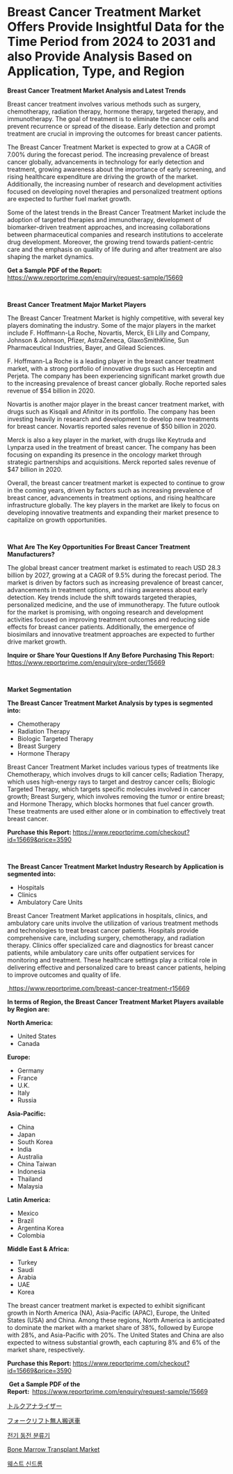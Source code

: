 <p><h1>Breast Cancer Treatment Market Offers Provide Insightful Data for the Time Period from 2024 to 2031 and also Provide Analysis Based on Application, Type, and Region</h1></p><p><strong>Breast Cancer Treatment Market Analysis and Latest Trends</strong></p>
<p><p>Breast cancer treatment involves various methods such as surgery, chemotherapy, radiation therapy, hormone therapy, targeted therapy, and immunotherapy. The goal of treatment is to eliminate the cancer cells and prevent recurrence or spread of the disease. Early detection and prompt treatment are crucial in improving the outcomes for breast cancer patients.</p><p>The Breast Cancer Treatment Market is expected to grow at a CAGR of 7.00% during the forecast period. The increasing prevalence of breast cancer globally, advancements in technology for early detection and treatment, growing awareness about the importance of early screening, and rising healthcare expenditure are driving the growth of the market. Additionally, the increasing number of research and development activities focused on developing novel therapies and personalized treatment options are expected to further fuel market growth.</p><p>Some of the latest trends in the Breast Cancer Treatment Market include the adoption of targeted therapies and immunotherapy, development of biomarker-driven treatment approaches, and increasing collaborations between pharmaceutical companies and research institutions to accelerate drug development. Moreover, the growing trend towards patient-centric care and the emphasis on quality of life during and after treatment are also shaping the market dynamics.</p></p>
<p><strong>Get a Sample PDF of the Report:&nbsp;</strong> <a href="https://www.reportprime.com/enquiry/request-sample/15669">https://www.reportprime.com/enquiry/request-sample/15669</a></p>
<p>&nbsp;</p>
<p><strong>Breast Cancer Treatment Major Market Players</strong></p>
<p><p>The Breast Cancer Treatment Market is highly competitive, with several key players dominating the industry. Some of the major players in the market include F. Hoffmann-La Roche, Novartis, Merck, Eli Lilly and Company, Johnson & Johnson, Pfizer, AstraZeneca, GlaxoSmithKline, Sun Pharmaceutical Industries, Bayer, and Gilead Sciences.</p><p>F. Hoffmann-La Roche is a leading player in the breast cancer treatment market, with a strong portfolio of innovative drugs such as Herceptin and Perjeta. The company has been experiencing significant market growth due to the increasing prevalence of breast cancer globally. Roche reported sales revenue of $54 billion in 2020.</p><p>Novartis is another major player in the breast cancer treatment market, with drugs such as Kisqali and Afinitor in its portfolio. The company has been investing heavily in research and development to develop new treatments for breast cancer. Novartis reported sales revenue of $50 billion in 2020.</p><p>Merck is also a key player in the market, with drugs like Keytruda and Lynparza used in the treatment of breast cancer. The company has been focusing on expanding its presence in the oncology market through strategic partnerships and acquisitions. Merck reported sales revenue of $47 billion in 2020.</p><p>Overall, the breast cancer treatment market is expected to continue to grow in the coming years, driven by factors such as increasing prevalence of breast cancer, advancements in treatment options, and rising healthcare infrastructure globally. The key players in the market are likely to focus on developing innovative treatments and expanding their market presence to capitalize on growth opportunities.</p></p>
<p>&nbsp;</p>
<p><strong>What Are The Key Opportunities For Breast Cancer Treatment Manufacturers?</strong></p>
<p><p>The global breast cancer treatment market is estimated to reach USD 28.3 billion by 2027, growing at a CAGR of 9.5% during the forecast period. The market is driven by factors such as increasing prevalence of breast cancer, advancements in treatment options, and rising awareness about early detection. Key trends include the shift towards targeted therapies, personalized medicine, and the use of immunotherapy. The future outlook for the market is promising, with ongoing research and development activities focused on improving treatment outcomes and reducing side effects for breast cancer patients. Additionally, the emergence of biosimilars and innovative treatment approaches are expected to further drive market growth.</p></p>
<p><strong>Inquire or Share Your Questions If Any Before Purchasing This Report:</strong> <a href="https://www.reportprime.com/enquiry/pre-order/15669">https://www.reportprime.com/enquiry/pre-order/15669</a></p>
<p>&nbsp;</p>
<p><strong>Market Segmentation</strong></p>
<p><strong>The Breast Cancer Treatment Market Analysis by types is segmented into:</strong></p>
<p><ul><li>Chemotherapy</li><li>Radiation Therapy</li><li>Biologic Targeted Therapy</li><li>Breast Surgery</li><li>Hormone Therapy</li></ul></p>
<p><p>Breast Cancer Treatment Market includes various types of treatments like Chemotherapy, which involves drugs to kill cancer cells; Radiation Therapy, which uses high-energy rays to target and destroy cancer cells; Biologic Targeted Therapy, which targets specific molecules involved in cancer growth; Breast Surgery, which involves removing the tumor or entire breast; and Hormone Therapy, which blocks hormones that fuel cancer growth. These treatments are used either alone or in combination to effectively treat breast cancer.</p></p>
<p><strong>Purchase this Report:&nbsp;</strong><a href="https://www.reportprime.com/checkout?id=15669&price=3590">https://www.reportprime.com/checkout?id=15669&price=3590</a></p>
<p>&nbsp;</p>
<p><strong>The Breast Cancer Treatment Market Industry Research by Application is segmented into:</strong></p>
<p><ul><li>Hospitals</li><li>Clinics</li><li>Ambulatory Care Units</li></ul></p>
<p><p>Breast Cancer Treatment Market applications in hospitals, clinics, and ambulatory care units involve the utilization of various treatment methods and technologies to treat breast cancer patients. Hospitals provide comprehensive care, including surgery, chemotherapy, and radiation therapy. Clinics offer specialized care and diagnostics for breast cancer patients, while ambulatory care units offer outpatient services for monitoring and treatment. These healthcare settings play a critical role in delivering effective and personalized care to breast cancer patients, helping to improve outcomes and quality of life.</p></p>
<p><a href="https://www.reportprime.com/breast-cancer-treatment-r15669">&nbsp;https://www.reportprime.com/breast-cancer-treatment-r15669</a></p>
<p><strong>In terms of Region, the Breast Cancer Treatment Market Players available by Region are:</strong></p>
<p>
    <p> <strong> North America: </strong>
        <ul>
            <li>United States</li>
            <li>Canada</li>
        </ul>
        </p> 
    <p> <strong> Europe: </strong>
        <ul>
            <li>Germany</li>
            <li>France</li>
            <li>U.K.</li>
            <li>Italy</li>
            <li>Russia</li>
        </ul>
        </p> 
    <p> <strong> Asia-Pacific: </strong>
        <ul>
            <li>China</li>
            <li>Japan</li>
            <li>South Korea</li>
            <li>India</li>
            <li>Australia</li>
            <li>China Taiwan</li>
            <li>Indonesia</li>
            <li>Thailand</li>
            <li>Malaysia</li>
        </ul>
        </p> 
    <p> <strong> Latin America: </strong>
        <ul>
            <li>Mexico</li>
            <li>Brazil</li>
            <li>Argentina Korea</li>
            <li>Colombia</li>
        </ul>
        </p> 
    <p> <strong> Middle East & Africa: </strong>
        <ul>
            <li>Turkey</li>
            <li>Saudi</li>
            <li>Arabia</li>
            <li>UAE</li>
            <li>Korea</li>
        </ul>
    </p>
    </p>
<p><p>The breast cancer treatment market is expected to exhibit significant growth in North America (NA), Asia-Pacific (APAC), Europe, the United States (USA) and China. Among these regions, North America is anticipated to dominate the market with a market share of 38%, followed by Europe with 28%, and Asia-Pacific with 20%. The United States and China are also expected to witness substantial growth, each capturing 8% and 6% of the market share, respectively.</p></p>
<p><strong>Purchase this Report: </strong><a href="https://www.reportprime.com/checkout?id=15669&price=3590">https://www.reportprime.com/checkout?id=15669&price=3590</a></p>
<p>&nbsp;<strong>Get a Sample PDF of the Report:&nbsp;&nbsp;</strong><a href="https://www.reportprime.com/enquiry/request-sample/15669">https://www.reportprime.com/enquiry/request-sample/15669</a></p>
<p><strong></strong></p>
<p><p><a href="https://medium.com/@karinaokon69/%E3%83%88%E3%83%AB%E3%82%AF%E3%82%A2%E3%83%8A%E3%83%A9%E3%82%A4%E3%82%B6%E3%83%BC%E5%B8%82%E5%A0%B4%E3%81%AE%E3%82%B5%E3%82%A4%E3%82%BA-cagr-%E3%83%88%E3%83%AC%E3%83%B3%E3%83%89%E3%81%AF-2024%E5%B9%B4%E3%81%8B%E3%82%892030%E5%B9%B4%E3%81%BE%E3%81%A7%E3%81%AE%E6%9C%9F%E9%96%93%E3%81%AB%E3%81%8A%E3%81%84%E3%81%A6-1f8b6d627d67">トルクアナライザー</a></p><p><a href="https://medium.com/@annchovey2023/%E3%83%95%E3%82%A9%E3%83%BC%E3%82%AF%E3%83%AA%E3%83%95%E3%83%88%E8%87%AA%E5%8B%95%E8%AA%98%E5%B0%8E%E8%BB%8A%E5%B8%82%E5%A0%B4-2031%E5%B9%B4%E3%81%BE%E3%81%A7%E3%81%AE%E5%8B%95%E5%90%91-%E4%BA%88%E6%B8%AC-%E7%AB%B6%E4%BA%89%E5%88%86%E6%9E%90-ec8d794af749">フォークリフト無人搬送車</a></p><p><a href="https://medium.com/@frankfurter67567/%EC%A0%84%EA%B8%B0-%EB%8F%99%EC%A0%84-%EB%B6%84%EB%A5%98%EA%B8%B0-%EC%8B%9C%EC%9E%A5%EC%9D%80-%EC%8B%9C%EC%9E%A5-%EC%A0%90%EC%9C%A0%EC%9C%A8-%ED%81%AC%EA%B8%B0-%EB%B0%8F-2031%EB%85%84%EA%B9%8C%EC%A7%80%EC%9D%98-%EC%98%88%EC%83%81-%EC%98%88%EC%B8%A1%EC%97%90-%EC%B4%88%EC%A0%90%EC%9D%84-%EB%A7%9E%EC%B6%A5%EB%8B%88%EB%8B%A4-c263d3f1e340">전기 동전 분류기</a></p><p><a href="https://github.com/nicoletavirag/Market-Research-Report-List-2/blob/main/bone-marrow-transplant-market.md">Bone Marrow Transplant Market</a></p><p><a href="https://github.com/LanceOlsotn8978/Market-Research-Report-List-1/blob/main/522563223650.md">웨스트 신드롬</a></p></p>